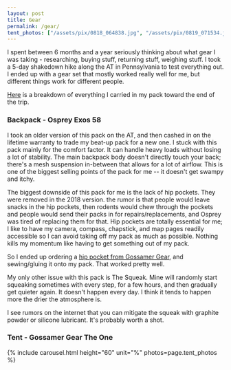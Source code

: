 ```yaml
---
layout: post
title: Gear
permalink: /gear/
tent_photos: ["/assets/pix/0818_064838.jpg", "/assets/pix/0819_071534.jpg", "/assets/pix/0819_070701.jpg"]
---
```



I spent between 6 months and a year seriously thinking about what gear I was
taking - researching, buying stuff, returning stuff, weighing stuff. I took a
5-day shakedown hike along the AT in Pennsylvania to test everything out. I
ended up with a gear set that mostly worked really well for me, but different
things work for different people.

[Here](https://lighterpack.com/r/28fbrg) is a breakdown of everything I carried
in my pack toward the end of the trip.

### **Backpack** - Osprey Exos 58
I took an older version of this pack on the AT, and then cashed in on the
lifetime warranty to trade my beat-up pack for a new one. I stuck with this pack
mainly for the comfort factor. It can handle heavy loads without losing a lot of
stability. The main backpack body doesn't directly touch your back; there's a
mesh suspension in-between that allows for a lot of airflow. This is one of the
biggest selling points of the pack for me -- it doesn't get swampy and itchy.

The biggest downside of this pack for me is the lack of hip pockets. They were
removed in the 2018 version. the rumor is that people would leave snacks in the
hip pockets, then rodents would chew through the pockets and people would send
their packs in for repairs/replacements, and Osprey was tired of replacing them
for that. Hip pockets are totally essential for me; I like to have my camera,
compass, chapstick, and map pages readily accessible so I can avoid taking off
my pack as much as possible. Nothing kills my momentum like having to get
something out of my pack.

So I ended up ordering a
[hip pocket from Gossamer Gear](https://web.archive.org/web/20200302030144/https://www.gossamergear.com/products/hipbelt-pocket),
and sewing/gluing it onto my pack. That worked pretty well.

My only other issue with this pack is The Squeak. Mine will randomly start
squeaking sometimes with every step, for a few hours, and then gradually get
quieter again. It doesn't happen every day. I think it tends to happen more the
drier the atmosphere is.

I see rumors on the internet that you can mitigate the squeak with graphite
powder or silicone lubricant. It's probably worth a shot.

### **Tent** - Gossamer Gear The One

{% include carousel.html height="60" unit="%" photos=page.tent_photos %}
